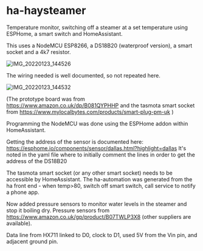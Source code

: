 # ha-haysteamer
Temperature monitor, switching off a steamer at a set temperature using ESPHome, a smart switch and HomeAssistant.

This uses a NodeMCU ESP8266, a DS18B20 (waterproof version), a smart socket and a 4k7 resistor.

![IMG_20220123_144526](https://user-images.githubusercontent.com/3117755/150775614-23b8a527-0ba9-44c2-a031-a43d625c66fd.png)


The wiring needed is well documented, so not repeated here.

![IMG_20220123_144532](https://user-images.githubusercontent.com/3117755/150775699-7420a2c5-d90e-471a-9efa-540615e5b08b.png)


(The prototype board was from https://www.amazon.co.uk/dp/B081QYPHHP and the tasmota smart socket from https://www.mylocalbytes.com/products/smart-plug-pm-uk )


Programming the NodeMCU was done using the ESPHome addon within HomeAssistant.

Getting the address of the sensor is documented here: https://esphome.io/components/sensor/dallas.html?highlight=dallas
It's noted in the yaml file where to initially comment the lines in order to get the address of the DS18B20

The tasmota smart socket (or any other smart socket) needs to be accessible by HomeAssistant.
The ha-automation was generated from the ha front end - when temp>80, switch off smart switch, call service to notify a phone app.

Now added pressure sensors to monitor water levels in the steamer and stop it boiling dry.
Pressure sensors from https://www.amazon.co.uk/gp/product/B07TWLP3X8 (other suppliers are available).

Data line from HX711 linked to D0, clock to D1, used 5V from the Vin pin, and adjacent ground pin.


